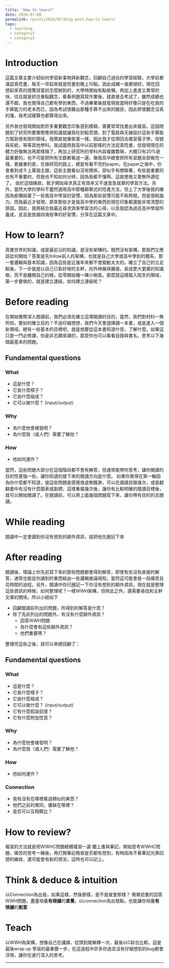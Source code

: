 ```yaml
---
title: 'How to learn?'
date: 2024-07-08
permalink: /posts/2024/07/blog-post-how-to-learn/
tags:
  - learning
  - category1
  - category2
---
```


# Introduction
這篇文章主要介紹如何學習新事物與新觀念，回顧自己過往的學習經驗，大學前都滿認真唸書，每天一早起來就是唸書到晚上10點，因此成績一直都很好。現在回想起來真的很驚訝當初怎麼辦到的，大學時開始有點偷懶，再加上進度又異常的快，往往就是抓住重點觀念，看看例題寫寫作業後，就直接去考試了，雖然成績也還不錯，我也覺得自己都有學到東西，不過畢業後就發現我當時好像只是在吃我的手算能力的老本而已，因為考試很難出那種手算不出來的題目，因此即使觀念沒真的懂，我考試硬算也都算得出來。

另外我也發現開始對許多重要觀念印象感到模糊，需要常常找書出來複習。這個問題到了研究所要實際應用知識就讓我吃到點苦頭，到了電路與天線設計這些手算能力幫助很有限的領域，我簡直就像笨蛋一樣。因此我才從頭回去複習電子學，信號與系統，等等其他學科。我試圖用我高中以前那樣的方法認真唸書，但發現現在的體力好像無法再那樣搞了，再加上研究所的學科內容複雜繁瑣，大概只有20%是最重要的，也不可能把所有文獻都看過一遍，像我高中總會把所有習題全部做完一樣。更嚴重的是，在做研究的路上，總是有看不完的paper。在paper之海中，你會看到成千上萬個主題，這些主題看似沒有關係，卻似乎有關聯著，有些是重要的也有不重要的，但我也不知如何分辨，因為我都不懂啊。這就使我又更無所適從了。
由於這個緣故，我才開始尋求真正有效率又不速食急就章的學習方法。另外，當然大學的學科不盡然適用高中那種窮舉式的唸書方法，但上了大學後我的確因為偷懶拋棄了一些我高中學習的習慣，因為那些習慣可能不耗時間，但是很耗腦力，而我最近才發現，原來那些才是我高中學的東西到現在印象都還能非常清楚的原因。因此，我將結合我最近尋求效率學習法的心得，以及我認為過去高中學習所養成，並且是放諸四海皆準的好習慣，分享在這篇文章中。

# How to learn?

真實世界的知識，或是最前沿的知識，是沒有架構的。既然沒有架構，那我們又應該從何開始？答案是先follow前人的架構，也就是自己大學或高中學到的體系，那一套邏輯與基本知識，因為這些是近幾年來都不會變動太大的。確立了自己的立足點後，下一步就是以自己已紮好根的主幹，向外伸展與擴張，長成更大更廣的知識樹，而不是離開自己的根，從零開始種一棵小樹苗。那麼就這樣踏入陌生的領域，第一步要做的，就是建立連結，如何建立連結呢？

# Before reading

在開始實際深入閱讀前，我們必須先確立這場閱讀的目的，當然，我們對材料一無所知，要如何確立目的？不過仔細想想，我們今天會選擇讀一本書，或是進入一個新領域，總有一些基本的目標吧，就是想要從這本書知道什麼，了解什麼。如果這只是一門必修課，你是非志願來讀的，那麼你也可以看看目錄與書名，思考以下幾個最基本的問題。
## Fundamental questions
### What
- 這是什麼？
- 它長什麼樣子？
- 它由什麼組成？
- 它可以做什麼？ (input/output)

### Why
- 為什麼他會被發明？
- 為什麼我（或人們）需要了解他？

### How
- 他如何運作？

當然，這些問題大部分在這個階段都不會有解答，但通常能帶你思考，讓你閱讀的目的性更強一些，讓你知道的接下來的閱讀方向是什麼。
如果你覺得在第一輪因為你什麼都不知道，提這些問題是感覺很虛無飄渺，可以在讀讀目錄幾次，或是翻翻書中有沒有什麼圖表或副標，這樣重複幾次後，讓你有比較明確的閱讀目標後，就可以開始閱讀了。在閱讀前，可以將上面幾個問題寫下來，讓你帶有目的的去閱讀。

# While reading
閱讀中一定會讀到你沒有想到的額外資訊，就把他先圈記下來

# After reading
閱讀後，理論上你先前寫下來的那些問題都會得到解答，即使有些沒有直接的解答，通常也能從你讀到的東西經由一些邏輯推論得知，當然這可能會是一段痛苦且花時間的過程。另外，閱讀中你已圈記一下你沒有想到的額外資訊，現在就是整理這些資訊的時候，如何整理呢？一樣WWH架構，但除此之外，還需要尋找和主幹文章的關係。所以小結如下
- 回顧閱讀前列出的問題，所得到的解答是什麼？
- 除了先前列出的問題外，有沒有什麼額外資訊？
	- 回答WWH問題
	- 為什麼會有這些額外資訊？
	- 他們重要嗎？

整理完這些之後，就可以來總回顧了：
## Fundamental questions
### What
- 這是什麼？
- 它長什麼樣子？
- 它由什麼組成？
- 它可以做什麼？ (input/output)
- 它有什麼假設前提？
- 它有什麼附加性質？

### Why
- 為什麼他會被發明？
- 為什麼我（或人們）需要了解他？

### How
- 他如何運作？

### Connection
- 我有沒有在哪裡看過類似的東西？
- 他們之前的異同，優缺在哪裡？
- 是否可以互相類比？

# How to review? 
複習的方法就是把WWHC問題總體複習一遍
闔上書與筆記，開始思考WWHC問題，痛苦的思考一輪後，再打開筆記檢查是否都有想到，有時因為不看筆記光靠回想的緣故，還可能會有新的想法，這時也可以記上。

# Think & deduce & intuition
以Connection為出發，如果這樣，然後那樣，是不是就會那樣？
簡單扼要的回答WWH問題，盡量培養**有根據**的**直覺**。以connection為出發點，也能讓你培養**有根據**的**創意**

# Teach
以WWH為架構，想像自己在講課，從頭到尾解釋一次，最後以C綜合比較。這是最後wrap up 學習的最重要一步，在這過程中許多你過去沒有仔細想到的bug都會浮現，讓你在進行深入的思考。


------